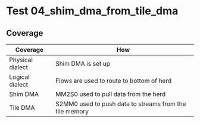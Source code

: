 # Test 04_shim_dma_from_tile_dma

## Coverage

| Coverage | How |
| -------- | --- |
| Physical dialect | Shim DMA is set up |
| Logical dialect  | Flows are used to route to bottom of herd |
| Shim DMA | MM2S0 used to pull data from the herd |
| Tile DMA | S2MM0 used to push data to streams from the tile memory | 